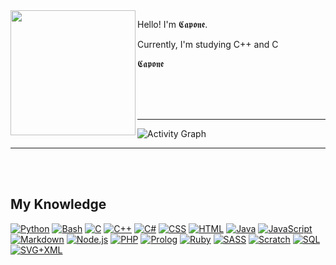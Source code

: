 <img align="left" style="width: 200px;" src="https://logos-download.com/wp-content/uploads/2016/09/GitHub_logo.png">

Hello! I'm 𝕮𝖆𝖕𝖔𝖓𝖊.</p>
Currently, I'm studying C++ and C</p>
<p>𝕮𝖆𝖕𝖔𝖓𝖊</p>
<br><br><br>
<hr>
<img alt="Activity Graph" src="https://activity-graph.herokuapp.com/graph?username=Capone1941&bg_color=0D1117&color=b4b4b4&line=F85D7F&point=b4b4b4&hide_border=true" />
</p>
<hr>
<br><br>
<div class="know">
    <h2 align="left">My Knowledge</h2>
    <a href="#"><img alt="Python" src="https://img.shields.io/badge/Python-14354C.svg?logo=python&logoColor=white"></a>
    <a href="#"><img alt="Bash" src="https://img.shields.io/badge/Bash-121011.svg?logo=gnu-bash&logoColor=white"></a>
    <a href="#"><img alt="C" src="https://custom-icon-badges.herokuapp.com/badge/C-03599C.svg?logo=c-in-hexagon&logoColor=white"></a>
    <a href="#"><img alt="C++" src="https://custom-icon-badges.herokuapp.com/badge/C++-9C033A.svg?logo=cpp2&logoColor=white"></a>
    <a href="#"><img alt="C#" src="https://custom-icon-badges.herokuapp.com/badge/C%23-68217A.svg?logo=cs2&logoColor=white"></a>
    <a href="#"><img alt="CSS" src="https://img.shields.io/badge/CSS-1572B6.svg?logo=css3&logoColor=white"></a>
    <a href="#"><img alt="HTML" src="https://img.shields.io/badge/HTML-E34F26.svg?logo=html5&logoColor=white"></a>
    <a href="#"><img alt="Java" src="https://img.shields.io/badge/Java-007396.svg?logo=java&logoColor=white"></a>
    <a href="#"><img alt="JavaScript" src="https://img.shields.io/badge/JavaScript-F7DF1E.svg?logo=javascript&logoColor=black"></a>
    <a href="#"><img alt="Markdown" src="https://img.shields.io/badge/Markdown-000000.svg?logo=markdown&logoColor=white"></a>
    <a href="#"><img alt="Node.js" src="https://img.shields.io/badge/Node.js-43853D.svg?logo=node.js&logoColor=white"></a>
    <a href="#"><img alt="PHP" src="https://img.shields.io/badge/PHP-777BB4.svg?logo=php&logoColor=white"></a>
    <a href="#"><img alt="Prolog" src="https://custom-icon-badges.herokuapp.com/badge/Prolog-E61B23.svg?logo=swi-prolog&logoColor=white"></a>
    <a href="#"><img alt="Ruby" src="https://img.shields.io/badge/Ruby-CC342D.svg?logo=ruby&logoColor=white"></a>
    <a href="#"><img alt="SASS" src="https://img.shields.io/badge/Sass-hotpink.svg?logo=SASS&logoColor=white"></a>
    <a href="#"><img alt="Scratch" src="https://img.shields.io/badge/Scratch-4D97FF.svg?logo=scratch&logoColor=white"></a>
    <a href="#"><img alt="SQL" src="https://custom-icon-badges.herokuapp.com/badge/SQL-025E8C.svg?logo=database&logoColor=white"></a>
    <a href="#"><img alt="SVG+XML" src="https://img.shields.io/badge/SVG%2BXML-e0982c.svg?logo=svg&logoColor=white"></a>
</div>
